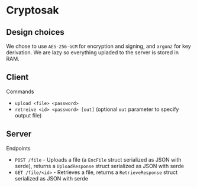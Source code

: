 # Cryptosak

## Design choices
We chose to use `AES-256-GCM` for encryption and signing, and `argon2` for key derivation. We are lazy so everything upladed to the server is stored in RAM.

## Client
Commands
- `upload <file> <password>`
- `retreive <id> <password> [out]` (optional `out` parameter to specify output file)

## Server
Endpoints
- `POST /file` - Uploads a file (a `EncFile` struct serialized as JSON with serde), returns a `UploadResponse` struct serialized as JSON with serde
- `GET /file/<id>` - Retrieves a file, returns a `RetrieveResponse` struct serialized as JSON with serde
